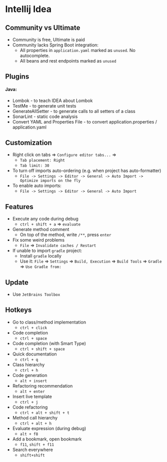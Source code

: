# Intellij Idea
## Community vs Ultimate
* Community is free, Ultimate is paid
* Community lacks Spring Boot integration:
  * All properties in `application.yaml` marked as `unused`. No autocomplete.
  * All beans and rest endpoints marked as `unused`

## Plugins
#### Java:
* Lombok - to teach IDEA about Lombok
* TestMe - to generate unit tests
* GenerateAllSetter - to generate calls to all setters of a class
* SonarLint - static code analysis
* Convert YAML and Properties File - to convert application.properties / application.yaml

## Customization
* Right click on tabs => `Configure editor tabs...` => 
    * `Tab placement: Right`
    * `Tab limit: 30`
* To turn off imports auto-ordering (e.g. when project has auto-formatter)
    * `File -> Settings -> Editor -> General -> Auto Import -> Optimize imports on the fly`
* To enable auto imports:
    * `File -> Settings -> Editor -> General -> Auto Import`
    
## Features
* Execute any code during debug
    * `ctrl + shift + a` => `evaluate`
* Generate method comment
    * On top of the method, write `/**`, press `enter`
* Fix some weird problems
    * `File` => `Invalidate caches / Restart`
* If unable to import `gradle` project:
    * Install `gradle` locally
    * Use it: `File` => `Settings` => `Build, Execution` => `Build Tools` => `Gradle` => `Use Gradle from:`
  
## Update
* Use `JetBrains Toolbox`
    
## Hotkeys
* Go to class/method implementation
    * `ctrl + click`
* Code completion
    * `ctrl + space`
* Code completion (with Smart Type)
    * `ctrl + shift + space`
* Quick documentation
    * `ctrl + q`
* Class hierarchy
    * `ctrl + h`
* Code generation
    * `alt + insert`
* Refactoring recommendation
    * `alt + enter`
* Insert live template
    * `ctrl + j`
* Code refactoring
    * `ctrl + alt + shift + t`
* Method call hierarchy
    * `ctrl + alt + h`
* Evaluate expression (during debug)
    * `alt + f8`
* Add a bookmark, open bookmark
    * `f11`, `shift + f11`
* Search everywhere
    * `shift+shift`
